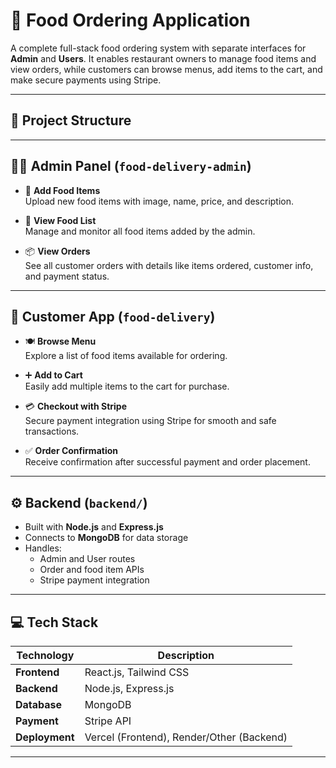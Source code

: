 # 🍔 Food Ordering Application

A complete full-stack food ordering system with separate interfaces for **Admin** and **Users**. It enables restaurant owners to manage food items and view orders, while customers can browse menus, add items to the cart, and make secure payments using Stripe.

---

## 📌 Project Structure


---

## 🧑‍🍳 Admin Panel (`food-delivery-admin`)

- 🥗 **Add Food Items**  
  Upload new food items with image, name, price, and description.

- 📃 **View Food List**  
  Manage and monitor all food items added by the admin.

- 📦 **View Orders**  
  See all customer orders with details like items ordered, customer info, and payment status.

---

## 🛒 Customer App (`food-delivery`)

- 🍽️ **Browse Menu**  
  Explore a list of food items available for ordering.

- ➕ **Add to Cart**  
  Easily add multiple items to the cart for purchase.

- 💳 **Checkout with Stripe**  
  Secure payment integration using Stripe for smooth and safe transactions.

- ✅ **Order Confirmation**  
  Receive confirmation after successful payment and order placement.

---

## ⚙️ Backend (`backend/`)

- Built with **Node.js** and **Express.js**
- Connects to **MongoDB** for data storage
- Handles:
  - Admin and User routes
  - Order and food item APIs
  - Stripe payment integration

---

## 💻 Tech Stack

| Technology      | Description                    |
|----------------|--------------------------------|
| **Frontend**    | React.js, Tailwind CSS         |
| **Backend**     | Node.js, Express.js            |
| **Database**    | MongoDB                        |
| **Payment**     | Stripe API                     |
| **Deployment**  | Vercel (Frontend), Render/Other (Backend) |

---


